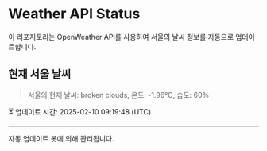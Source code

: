 
# Weather API Status

이 리포지토리는 OpenWeather API를 사용하여 서울의 날씨 정보를 자동으로 업데이트합니다.

## 현재 서울 날씨
> 서울의 현재 날씨: broken clouds, 온도: -1.96°C, 습도: 60%

⏳ 업데이트 시간: 2025-02-10 09:19:48 (UTC)

---
자동 업데이트 봇에 의해 관리됩니다.
